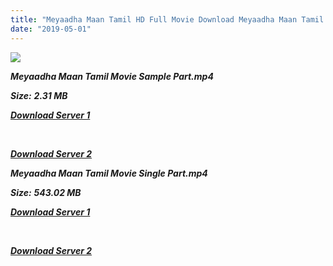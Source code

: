 ```yaml
---
title: "Meyaadha Maan Tamil HD Full Movie Download Meyaadha Maan Tamil HD Movie Download"
date: "2019-05-01"
---
```


![](https://images.moviebuff.com/903ddc7d-3214-4317-a244-c3e86e0ecba7?w=1000)

**_Meyaadha Maan Tamil Movie Sample Part.mp4_**

**_Size:_** **_2.31 MB_**

**_[Download Server 1](http://b1.wetransfer.vip/files/Tamil{1d8d357801e2f4b6710faa3d835097c5c618a0f0fcded2c527300dcab25e4b83}202017{1d8d357801e2f4b6710faa3d835097c5c618a0f0fcded2c527300dcab25e4b83}20Movies/Meyaadha{1d8d357801e2f4b6710faa3d835097c5c618a0f0fcded2c527300dcab25e4b83}20Maan/Meyaadha{1d8d357801e2f4b6710faa3d835097c5c618a0f0fcded2c527300dcab25e4b83}20Maan{1d8d357801e2f4b6710faa3d835097c5c618a0f0fcded2c527300dcab25e4b83}20(2017){1d8d357801e2f4b6710faa3d835097c5c618a0f0fcded2c527300dcab25e4b83}20HD{1d8d357801e2f4b6710faa3d835097c5c618a0f0fcded2c527300dcab25e4b83}20DVDRip/Meyaadha{1d8d357801e2f4b6710faa3d835097c5c618a0f0fcded2c527300dcab25e4b83}20Maan{1d8d357801e2f4b6710faa3d835097c5c618a0f0fcded2c527300dcab25e4b83}20(2017){1d8d357801e2f4b6710faa3d835097c5c618a0f0fcded2c527300dcab25e4b83}20Sample{1d8d357801e2f4b6710faa3d835097c5c618a0f0fcded2c527300dcab25e4b83}20(640x360).mp4)_**

**_[  
](http://b1.wetransfer.vip/files/Tamil{1d8d357801e2f4b6710faa3d835097c5c618a0f0fcded2c527300dcab25e4b83}202017{1d8d357801e2f4b6710faa3d835097c5c618a0f0fcded2c527300dcab25e4b83}20Movies/Meyaadha{1d8d357801e2f4b6710faa3d835097c5c618a0f0fcded2c527300dcab25e4b83}20Maan/Meyaadha{1d8d357801e2f4b6710faa3d835097c5c618a0f0fcded2c527300dcab25e4b83}20Maan{1d8d357801e2f4b6710faa3d835097c5c618a0f0fcded2c527300dcab25e4b83}20(2017){1d8d357801e2f4b6710faa3d835097c5c618a0f0fcded2c527300dcab25e4b83}20HD{1d8d357801e2f4b6710faa3d835097c5c618a0f0fcded2c527300dcab25e4b83}20DVDRip/Meyaadha{1d8d357801e2f4b6710faa3d835097c5c618a0f0fcded2c527300dcab25e4b83}20Maan{1d8d357801e2f4b6710faa3d835097c5c618a0f0fcded2c527300dcab25e4b83}20(2017){1d8d357801e2f4b6710faa3d835097c5c618a0f0fcded2c527300dcab25e4b83}20Sample{1d8d357801e2f4b6710faa3d835097c5c618a0f0fcded2c527300dcab25e4b83}20(640x360).mp4)_**

**_[Download Server 2](http://b1.wetransfer.vip/files/Tamil{1d8d357801e2f4b6710faa3d835097c5c618a0f0fcded2c527300dcab25e4b83}202017{1d8d357801e2f4b6710faa3d835097c5c618a0f0fcded2c527300dcab25e4b83}20Movies/Meyaadha{1d8d357801e2f4b6710faa3d835097c5c618a0f0fcded2c527300dcab25e4b83}20Maan/Meyaadha{1d8d357801e2f4b6710faa3d835097c5c618a0f0fcded2c527300dcab25e4b83}20Maan{1d8d357801e2f4b6710faa3d835097c5c618a0f0fcded2c527300dcab25e4b83}20(2017){1d8d357801e2f4b6710faa3d835097c5c618a0f0fcded2c527300dcab25e4b83}20HD{1d8d357801e2f4b6710faa3d835097c5c618a0f0fcded2c527300dcab25e4b83}20DVDRip/Meyaadha{1d8d357801e2f4b6710faa3d835097c5c618a0f0fcded2c527300dcab25e4b83}20Maan{1d8d357801e2f4b6710faa3d835097c5c618a0f0fcded2c527300dcab25e4b83}20(2017){1d8d357801e2f4b6710faa3d835097c5c618a0f0fcded2c527300dcab25e4b83}20Sample{1d8d357801e2f4b6710faa3d835097c5c618a0f0fcded2c527300dcab25e4b83}20(640x360).mp4)_**

**_Meyaadha Maan Tamil Movie Single Part.mp4_**

**_Size:_** **_543.02 MB_**

**_[Download Server 1](http://b1.wetransfer.vip/files/Tamil{1d8d357801e2f4b6710faa3d835097c5c618a0f0fcded2c527300dcab25e4b83}202017{1d8d357801e2f4b6710faa3d835097c5c618a0f0fcded2c527300dcab25e4b83}20Movies/Meyaadha{1d8d357801e2f4b6710faa3d835097c5c618a0f0fcded2c527300dcab25e4b83}20Maan/Meyaadha{1d8d357801e2f4b6710faa3d835097c5c618a0f0fcded2c527300dcab25e4b83}20Maan{1d8d357801e2f4b6710faa3d835097c5c618a0f0fcded2c527300dcab25e4b83}20(2017){1d8d357801e2f4b6710faa3d835097c5c618a0f0fcded2c527300dcab25e4b83}20HD{1d8d357801e2f4b6710faa3d835097c5c618a0f0fcded2c527300dcab25e4b83}20DVDRip/Meyaadha{1d8d357801e2f4b6710faa3d835097c5c618a0f0fcded2c527300dcab25e4b83}20Maan{1d8d357801e2f4b6710faa3d835097c5c618a0f0fcded2c527300dcab25e4b83}20(2017){1d8d357801e2f4b6710faa3d835097c5c618a0f0fcded2c527300dcab25e4b83}20Single{1d8d357801e2f4b6710faa3d835097c5c618a0f0fcded2c527300dcab25e4b83}20Part{1d8d357801e2f4b6710faa3d835097c5c618a0f0fcded2c527300dcab25e4b83}20(640x360).mp4)_**

**_[  
](http://b1.wetransfer.vip/files/Tamil{1d8d357801e2f4b6710faa3d835097c5c618a0f0fcded2c527300dcab25e4b83}202017{1d8d357801e2f4b6710faa3d835097c5c618a0f0fcded2c527300dcab25e4b83}20Movies/Meyaadha{1d8d357801e2f4b6710faa3d835097c5c618a0f0fcded2c527300dcab25e4b83}20Maan/Meyaadha{1d8d357801e2f4b6710faa3d835097c5c618a0f0fcded2c527300dcab25e4b83}20Maan{1d8d357801e2f4b6710faa3d835097c5c618a0f0fcded2c527300dcab25e4b83}20(2017){1d8d357801e2f4b6710faa3d835097c5c618a0f0fcded2c527300dcab25e4b83}20HD{1d8d357801e2f4b6710faa3d835097c5c618a0f0fcded2c527300dcab25e4b83}20DVDRip/Meyaadha{1d8d357801e2f4b6710faa3d835097c5c618a0f0fcded2c527300dcab25e4b83}20Maan{1d8d357801e2f4b6710faa3d835097c5c618a0f0fcded2c527300dcab25e4b83}20(2017){1d8d357801e2f4b6710faa3d835097c5c618a0f0fcded2c527300dcab25e4b83}20Single{1d8d357801e2f4b6710faa3d835097c5c618a0f0fcded2c527300dcab25e4b83}20Part{1d8d357801e2f4b6710faa3d835097c5c618a0f0fcded2c527300dcab25e4b83}20(640x360).mp4)_**

**_[Download Server 2](http://b1.wetransfer.vip/files/Tamil{1d8d357801e2f4b6710faa3d835097c5c618a0f0fcded2c527300dcab25e4b83}202017{1d8d357801e2f4b6710faa3d835097c5c618a0f0fcded2c527300dcab25e4b83}20Movies/Meyaadha{1d8d357801e2f4b6710faa3d835097c5c618a0f0fcded2c527300dcab25e4b83}20Maan/Meyaadha{1d8d357801e2f4b6710faa3d835097c5c618a0f0fcded2c527300dcab25e4b83}20Maan{1d8d357801e2f4b6710faa3d835097c5c618a0f0fcded2c527300dcab25e4b83}20(2017){1d8d357801e2f4b6710faa3d835097c5c618a0f0fcded2c527300dcab25e4b83}20HD{1d8d357801e2f4b6710faa3d835097c5c618a0f0fcded2c527300dcab25e4b83}20DVDRip/Meyaadha{1d8d357801e2f4b6710faa3d835097c5c618a0f0fcded2c527300dcab25e4b83}20Maan{1d8d357801e2f4b6710faa3d835097c5c618a0f0fcded2c527300dcab25e4b83}20(2017){1d8d357801e2f4b6710faa3d835097c5c618a0f0fcded2c527300dcab25e4b83}20Single{1d8d357801e2f4b6710faa3d835097c5c618a0f0fcded2c527300dcab25e4b83}20Part{1d8d357801e2f4b6710faa3d835097c5c618a0f0fcded2c527300dcab25e4b83}20(640x360).mp4)_**
